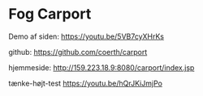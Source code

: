 # Fog Carport
Demo af siden:
https://youtu.be/5VB7cyXHrKs

github:
https://github.com/coerth/carport

hjemmeside:
http://159.223.18.9:8080/carport/index.jsp 

tænke-højt-test
https://youtu.be/hQrJKiJmjPo
